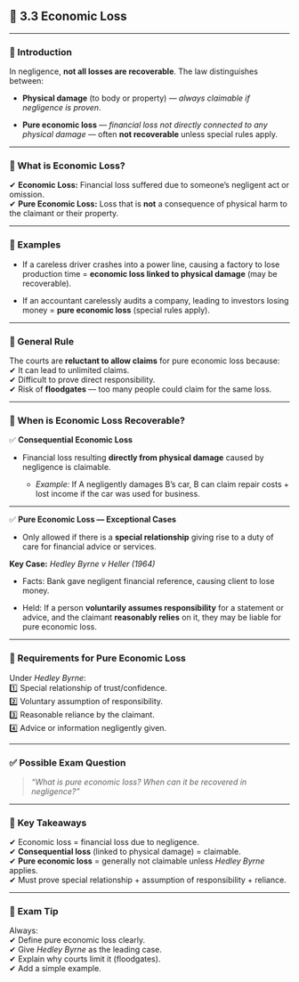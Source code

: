 
## 📑 **3.3 Economic Loss**

---

### **📌 Introduction**

In negligence, **not all losses are recoverable**. The law distinguishes between:

- **Physical damage** (to body or property) — _always claimable if negligence is proven_.
    
- **Pure economic loss** — _financial loss not directly connected to any physical damage_ — often **not recoverable** unless special rules apply.
    

---

### **📌 What is Economic Loss?**

✔ **Economic Loss:** Financial loss suffered due to someone’s negligent act or omission.  
✔ **Pure Economic Loss:** Loss that is **not** a consequence of physical harm to the claimant or their property.

---

### **📌 Examples**

- If a careless driver crashes into a power line, causing a factory to lose production time = **economic loss linked to physical damage** (may be recoverable).
    
- If an accountant carelessly audits a company, leading to investors losing money = **pure economic loss** (special rules apply).
    

---

### **📌 General Rule**

The courts are **reluctant to allow claims** for pure economic loss because:  
✔ It can lead to unlimited claims.  
✔ Difficult to prove direct responsibility.  
✔ Risk of **floodgates** — too many people could claim for the same loss.

---

### **📌 When is Economic Loss Recoverable?**

✅ **Consequential Economic Loss**

- Financial loss resulting **directly from physical damage** caused by negligence is claimable.
    
    - _Example:_ If A negligently damages B’s car, B can claim repair costs + lost income if the car was used for business.
        

---

✅ **Pure Economic Loss — Exceptional Cases**

- Only allowed if there is a **special relationship** giving rise to a duty of care for financial advice or services.
    

**Key Case:** _Hedley Byrne v Heller (1964)_

- Facts: Bank gave negligent financial reference, causing client to lose money.
    
- Held: If a person **voluntarily assumes responsibility** for a statement or advice, and the claimant **reasonably relies** on it, they may be liable for pure economic loss.
    

---

### **📌 Requirements for Pure Economic Loss**

Under _Hedley Byrne_:  
1️⃣ Special relationship of trust/confidence.  
2️⃣ Voluntary assumption of responsibility.  
3️⃣ Reasonable reliance by the claimant.  
4️⃣ Advice or information negligently given.

---

### ✅ **Possible Exam Question**

> _“What is pure economic loss? When can it be recovered in negligence?”_

---

### 📌 **Key Takeaways**

✔ Economic loss = financial loss due to negligence.  
✔ **Consequential loss** (linked to physical damage) = claimable.  
✔ **Pure economic loss** = generally not claimable unless _Hedley Byrne_ applies.  
✔ Must prove special relationship + assumption of responsibility + reliance.

---

### 📝 **Exam Tip**

Always:  
✔ Define pure economic loss clearly.  
✔ Give _Hedley Byrne_ as the leading case.  
✔ Explain why courts limit it (floodgates).  
✔ Add a simple example.
